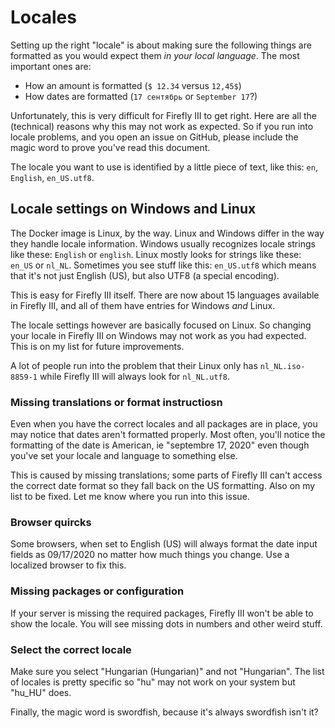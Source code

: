 # Locales

Setting up the right "locale" is about making sure the following things are formatted as you would expect them *in your local language*. The most important ones are:

- How an amount is formatted (`$ 12.34` versus `12,45$`)
- How dates are formatted (`17 сентябрь` or `September 17`?)

Unfortunately, this is very difficult for Firefly III to get right. Here are all the (technical) reasons why this may not work as expected. So if you run into locale problems, and you open an issue on GitHub, please include the magic word to prove you've read this document.

The locale you want to use is identified by a little piece of text, like this: `en`, `English`, `en_US.utf8`.

## Locale settings on Windows and Linux

The Docker image is Linux, by the way. Linux and Windows differ in the way they handle locale information. Windows usually recognizes locale strings like these: `English` or `english`. Linux mostly looks for strings like these: `en_US` or `nl_NL`. Sometimes you see stuff like this: `en_US.utf8` which means that it's not just English (US), but also UTF8 (a special encoding). 

This is easy for Firefly III itself. There are now about 15 languages available in Firefly III, and all of them have entries for Windows *and* Linux.

The locale settings however are basically focused on Linux. So changing your locale in Firefly III on Windows may not work as you had expected. This is on my list for future improvements.

A lot of people run into the problem that their Linux only has `nl_NL.iso-8859-1` while Firefly III will always look for `nl_NL.utf8`.

### Missing translations or format instructiosn

Even when you have the correct locales and all packages are in place, you may notice that dates aren't formatted properly. Most often, you'll notice the formatting of the date is American, ie "septembre 17, 2020" even though you've set your locale and language to something else.

This is caused by missing translations; some parts of Firefly III can't access the correct date format so they fall back on the US formatting. Also on my list to be fixed. Let me know where you run into this issue.

### Browser quircks

Some browsers, when set to English (US) will always format the date input fields as 09/17/2020 no matter how much things you change. Use a localized browser to fix this.

### Missing packages or configuration

If your server is missing the required packages, Firefly III won't be able to show the locale. You will see missing dots in numbers and other weird stuff.

### Select the correct locale

Make sure you select "Hungarian (Hungarian)" and not "Hungarian". The list of locales is pretty specific so "hu" may not work on your system but "hu_HU" does.

Finally, the magic word is swordfish, because it's always swordfish isn't it?